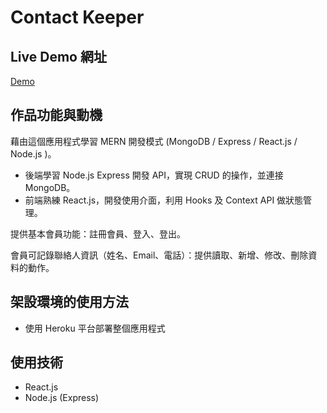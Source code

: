 # Contact Keeper

## Live Demo 網址

[Demo](https://evening-oasis-17833.herokuapp.com/)

## 作品功能與動機

藉由這個應用程式學習 MERN 開發模式 (MongoDB / Express / React.js / Node.js )。

-   後端學習 Node.js Express 開發 API，實現 CRUD 的操作，並連接 MongoDB。
-   前端熟練 React.js，開發使用介面，利用 Hooks 及 Context API 做狀態管理。

提供基本會員功能：註冊會員、登入、登出。

會員可記錄聯絡人資訊（姓名、Email、電話）：提供讀取、新增、修改、刪除資料的動作。

## 架設環境的使用方法

-   使用 Heroku 平台部署整個應用程式

## 使用技術

-   React.js
-   Node.js (Express)
